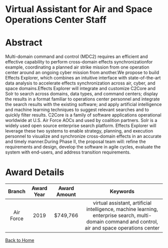 
Virtual Assistant for Air and Space Operations Center Staff
===========================================================

# Abstract


Multi-domain command and control (MDC2) requires an efficient and effective capability to perform cross-domain effects synchronizationfor example, coordinating a planned air strike mission from one operation center around an ongoing cyber mission from another.We propose to build Effects Explorer, which combines an intuitive interface with state-of-the-art data analysis to accelerate effects synchronization across air, cyber, and space domains.Effects Explorer will integrate and customize C2Core and Solr to search across domains, data types, and command centers; display the results in a format familiar to operations center personnel and integrate the search results with the existing software; and apply artificial intelligence and machine learning techniques to suggest relevant searches and to quickly filter results. C2Core is a family of software applications operational worldwide at U.S. Air Force AOCs and used by coalition partners. Solr is a widely used open source enterprise search platform. Effects Explorer will leverage these two systems to enable strategy, planning, and execution personnel to visualize and synchronize cross-domain effects in an accurate and timely manner.During Phase II, the proposal team will: refine the requirements and design, develop the software in agile cycles, evaluate the system with end-users, and address transition requirements.  

# Award Details

|Branch|Award Year|Award Amount|Keywords|
| :---: | :---: | :---: | :---: |
|Air Force|2019|$749,766|virtual assistant, artificial intelligence, machine learning, enterprise search, multi-domain command and control, air and space operations center|
  
  


[Back to Home](https://github.com/chrischow/dod_sbir_awards)